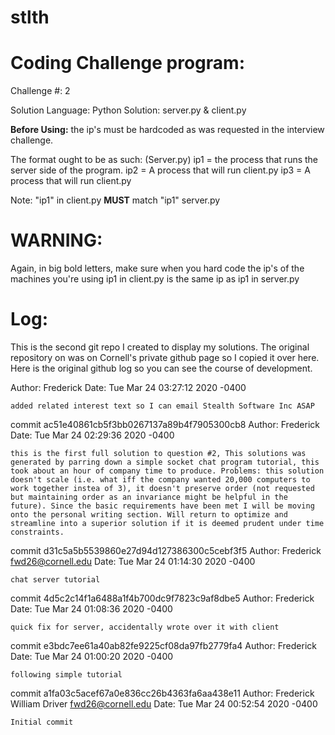 # stlth


# Coding Challenge program:

Challenge #: 2

Solution Language: Python
Solution: server.py & client.py

__Before Using:__ the ip's must be hardcoded as was requested in the interview challenge.

The format ought to be as such: 
(Server.py)
ip1 = the process that runs the server side of the program. 
ip2 = A process that will run client.py
ip3 = A process that will run client.py

Note: "ip1" in client.py ____MUST____ match "ip1" server.py

# WARNING: 
  Again, in big bold letters, make sure when you hard code the ip's of the machines you're using ip1 in client.py is the same ip as ip1 in server.py




# Log: 
This is the second git repo I created to display my solutions. The original repository on was on Cornell's private github page so I copied it over here. Here is the original github log so you can see the course of development.

Author: Frederick 
Date:   Tue Mar 24 03:27:12 2020 -0400

    added related interest text so I can email Stealth Software Inc ASAP

commit ac51e40861cb5f3bb0267137a89b4f7905300cb8
Author: Frederick 
Date:   Tue Mar 24 02:29:36 2020 -0400

    this is the first full solution to question #2, This solutions was generated by parring down a simple socket chat program tutorial, this took about an hour of company time to produce. Problems: this solution doesn't scale (i.e. what iff the company wanted 20,000 computers to work together instea of 3), it doesn't preserve order (not requested but maintaining order as an invariance might be helpful in the future). Since the basic requirements have been met I will be moving onto the personal writing section. Will return to optimize and streamline into a superior solution if it is deemed prudent under time constraints.

commit d31c5a5b5539860e27d94d127386300c5cebf3f5
Author: Frederick <fwd26@cornell.edu>
Date:   Tue Mar 24 01:14:30 2020 -0400

    chat server tutorial

commit 4d5c2c14f1a6488a1f4b700dc9f7823c9af8dbe5
Author: Frederick 
Date:   Tue Mar 24 01:08:36 2020 -0400

    quick fix for server, accidentally wrote over it with client

commit e3bdc7ee61a40ab82fe9225cf08da97fb2779fa4
Author: Frederick 
Date:   Tue Mar 24 01:00:20 2020 -0400

    following simple tutorial

commit a1fa03c5acef67a0e836cc26b4363fa6aa438e11
Author: Frederick William Driver <fwd26@cornell.edu>
Date:   Tue Mar 24 00:52:54 2020 -0400

    Initial commit

